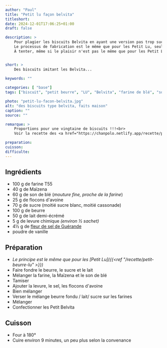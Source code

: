 ```yaml
---
author: "Paul"
title: "Petit lu façon belvita"
titleshort:
date: 2024-12-01T17:06:25+01:00
draft: false

description: >
    Pour plagier les biscuits Belvita en ayant une version pas trop sucrée<br>
    Le processus de fabrication est le même que pour les Petit Lu, seules changent les ingrédients<br>
    À tenter, même si le plaisir n'est pas le même que pour les Petit Lu


short: >
    Des biscuits imitant les Belvita...
    
keywords: ""

categories: [ "base"]
tags: ["biscuit", "petit beurre", "LU", "Belvita", "farine de blé", "son de blé", "flocons d'avoine"]

photo: "petit-lu-facon-belvita.jpg"
alt: "des biscuits type belvita, faits maison"
caption: ""
source: ""

remarque: >
    Proportions pour une vingtaine de biscuits !!!<br>
    Voir la recette des <a href="https://chanpolo.netlify.app/recette/petit-beurre-lu/" >Petit Lu</a>

preparation: 
cuisson: 
difficulte:
---
```



## Ingrédients
- 100 g de farine T55
- 40 g de Maïzena
- 60 g de son de blé (*mouture fine, proche de la farine*)
- 25 g de flocons d'avoine
- 70 g de sucre (moitié sucre blanc, moitié cassonade)
- 100 g de beurre
- 50 g de lait demi-écrémé
- 5 g de levure chimique *(environ &frac12; sachet)*
- 4&frac12; g de [fleur de sel de Guérande](https://www.leguerandais.fr/fr/produits/fleur-de-sel)
- poudre de vanille
## Préparation
- *Le principe est le même que pour les [Petit Lu]({{<ref "/recette/petit-beurre-lu" >}})*
- Faire fondre le beurre, le sucre et le lait
- Mélanger la farine, la Maïzena et le son de blé
- Tamiser
- Ajouter la levure, le sel, les flocons d'avoine
- Bien mélanger
- Verser le mélange beurre fondu / lait/ sucre sur les farines
- Mélanger
- Confectionner les Petit Belvita
## Cuisson
- Four à 180°
- Cuire environ 9 minutes, un peu plus selon la convenance
